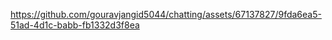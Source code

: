 
 
 

https://github.com/gouravjangid5044/chatting/assets/67137827/9fda6ea5-51ad-4d1c-babb-fb1332d3f8ea

